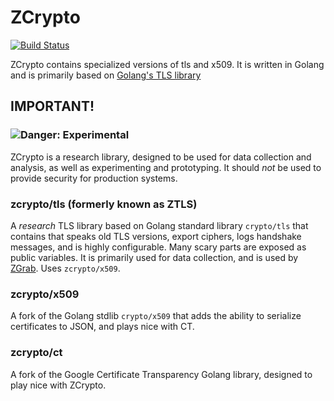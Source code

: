 ZCrypto
=======

[![Build Status](https://travis-ci.org/zmap/zcrypto.svg?branch=master)](https://travis-ci.org/zmap/zcrypto)

ZCrypto contains specialized versions of tls and x509. It is written in Golang and is primarily based on [Golang's TLS library](https://github.com/golang/go/blob/master/src/crypto/tls)


## IMPORTANT!

### ![Danger: Experimental](https://camo.githubusercontent.com/275bc882f21b154b5537b9c123a171a30de9e6aa/68747470733a2f2f7261772e6769746875622e636f6d2f63727970746f7370686572652f63727970746f7370686572652f6d61737465722f696d616765732f6578706572696d656e74616c2e706e67)

ZCrypto is a research library, designed to be used for data collection and analysis, as well as experimenting and prototyping. It should _not_ be used to provide security for production systems.


### zcrypto/tls (formerly known as ZTLS)
A _research_ TLS library based on Golang standard library `crypto/tls` that contains that speaks old TLS versions, export ciphers, logs handshake messages, and is highly configurable. Many scary parts are exposed as public variables. It is primarily used for data collection, and is used by [ZGrab](https://github.com/zmap/zagrab). Uses `zcrypto/x509`.

### zcrypto/x509

A fork of the Golang stdlib `crypto/x509` that adds the ability to serialize certificates to JSON, and plays nice with CT.

### zcrypto/ct

A fork of the Google Certificate Transparency Golang library, designed to play nice with ZCrypto.
